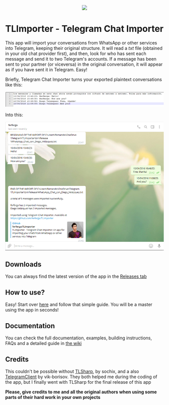 <p align="center">
  <img src="https://github.com/ferferga/TLImporter/raw/master/images/Intro.png">
 </p>

# TLImporter - Telegram Chat Importer

This app will import your conversations from WhatsApp or other services into Telegram, keeping their original structure. It will read a _txt_ file (obtained in your old chat provider first), and then, look for who has sent each message and send it to two Telegram's accounts. If a message has been sent to your partner (or viceversa) in the original conversation, it will appear as if you have sent it in Telegram. Easy!

Briefly, Telegram Chat Importer turns your exported plaintext conversations like this:

![](/images/txt.PNG)

Into this:

![](/images/ImportedChat.PNG)

## Downloads

You can always find the latest version of the app in the [Releases tab](https://github.com/ferferga/TLImporter/releases)

## How to use?

Easy! Start over [here](https://github.com/ferferga/TLImporter/wiki/Getting-your-chats-from-third-party-services) and follow that simple guide. You will be a master using the app in seconds!

## Documentation

You can check the full documentation, examples, building instructions, FAQs and a detailed guide in [the wiki](https://github.com/ferferga/TLImporter/wiki/Getting-your-chats-from-third-party-services)

## Credits

This couldn't be possible without [TLSharp](https://github.com/sochix/TLSharp), by sochix, and a also [TelegramClient](https://github.com/vik-borisov/TelegramClient) by vik-borisov. They both helped me during the coding of the app, but I finally went with TLSharp for the final release of this app

**Please, give credits to me and all the original authors when using some parts of their hard work in your own projects**
